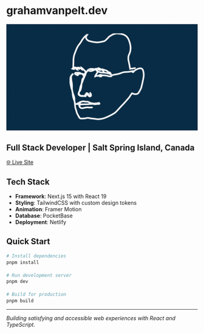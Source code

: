 # grahamvanpelt.dev

![Graham Van Pelt](public/images/facePreview.png)

## Full Stack Developer | Salt Spring Island, Canada

[🌐 Live Site](https://grahamvanpelt.dev)

## Tech Stack

- **Framework**: Next.js 15 with React 19
- **Styling**: TailwindCSS with custom design tokens
- **Animation**: Framer Motion
- **Database**: PocketBase
- **Deployment**: Netlify

## Quick Start

```bash
# Install dependencies
pnpm install

# Run development server
pnpm dev

# Build for production
pnpm build
```

---

_Building satisfying and accessible web experiences with React and TypeScript._
